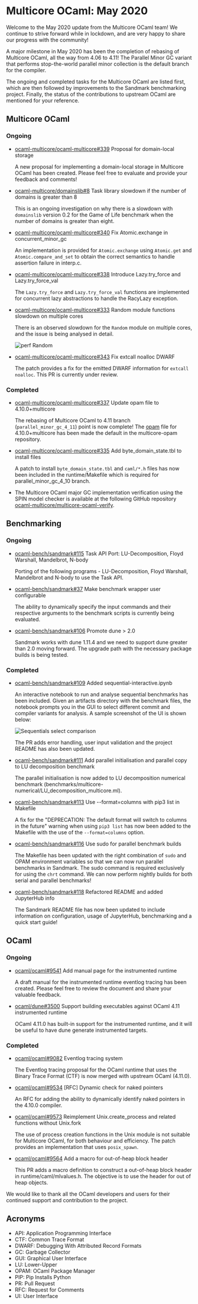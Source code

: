 # Multicore OCaml: May 2020

Welcome to the May 2020 update from the Multicore OCaml team! We
continue to strive forward while in lockdown, and are very happy to
share our progress with the community!

A major milestone in May 2020 has been the completion of rebasing of
Multicore OCaml, all the way from 4.06 to 4.11! The Parallel Minor GC
variant that performs stop-the-world parallel minor collection is the
default branch for the compiler.

The ongoing and completed tasks for the Multicore OCaml are listed
first, which are then followed by improvements to the Sandmark
benchmarking project. Finally, the status of the contributions to
upstream OCaml are mentioned for your reference.

## Multicore OCaml

### Ongoing

* [ocaml-multicore/ocaml-multicore#339](https://github.com/ocaml-multicore/ocaml-multicore/issues/339)
  Proposal for domain-local storage

  A new proposal for implementing a domain-local storage in Multicore
  OCaml has been created. Please feel free to evaluate and provide
  your feedback and comments!

* [ocaml-multicore/domainslib#8](https://github.com/ocaml-multicore/domainslib/issues/8)
  Task library slowdown if the number of domains is greater than 8
  
  This is an ongoing investigation on why there is a slowdown with
  `domainslib` version 0.2 for the Game of Life benchmark when the
  number of domains is greater than eight.

* [ocaml-multicore/ocaml-multicore#340](https://github.com/ocaml-multicore/ocaml-multicore/pull/340)
  Fix Atomic.exchange in concurrent_minor_gc

  An implementation is provided for `Atomic.exchange` using
  `Atomic.get` and `Atomic.compare_and_set` to obtain the correct
  semantics to handle assertion failure in interp.c.

* [ocaml-multicore/ocaml-multicore#338](https://github.com/ocaml-multicore/ocaml-multicore/pull/338)
  Introduce Lazy.try_force and Lazy.try_force_val
  
  The `Lazy.try_force` and `Lazy.try_force_val` functions are
  implemented for concurrent lazy abstractions to handle the RacyLazy
  exception.

* [ocaml-multicore/ocaml-multicore#333](https://github.com/ocaml-multicore/ocaml-multicore/issues/333)
  Random module functions slowdown on multiple cores
  
  There is an observed slowdown for the `Random` module on multiple
  cores, and the issue is being analysed in detail.

  ![perf Random](images/perf-Random.png)

* [ocaml-multicore/ocaml-multicore#343](https://github.com/ocaml-multicore/ocaml-multicore/pull/343)
  Fix extcall noalloc DWARF
  
  The patch provides a fix for the emitted DWARF information for
  `extcall noalloc`. This PR is currently under review.
  
### Completed

* [ocaml-multicore/ocaml-multicore#337](https://github.com/ocaml-multicore/ocaml-multicore/pull/337/)
  Update opam file to 4.10.0+multicore

  The rebasing of Multicore OCaml to 4.11 branch
  (`parallel_minor_gc_4_11`) point is now complete!  The
  [opam](https://github.com/ocaml-multicore/multicore-opam/pull/18/)
  file for 4.10.0+multicore has been made the default in the
  multicore-opam repository.
  
* [ocaml-multicore/ocaml-multicore#335](https://github.com/ocaml-multicore/ocaml-multicore/pull/335)
  Add byte_domain_state.tbl to install files
  
  A patch to install `byte_domain_state.tbl` and `caml/*.h` files has
  now been included in the runtime/Makefile which is required for
  parallel_minor_gc_4_10 branch.

* The Multicore OCaml major GC implementation verification using the
  SPIN model checker is available at the following GitHub repository
  [ocaml-multicore/multicore-ocaml-verify](https://github.com/kayceesrk/multicore-ocaml-verify).

## Benchmarking

### Ongoing

* [ocaml-bench/sandmark#115](https://github.com/ocaml-bench/sandmark/pull/115)
  Task API Port: LU-Decomposition, Floyd Warshall, Mandelbrot, N-body
  
  Porting of the following programs - LU-Decomposition, Floyd
  Warshall, Mandelbrot and N-body to use the Task API.

* [ocaml-bench/sandmark#37](https://github.com/ocaml-bench/sandmark/issues/37)
  Make benchmark wrapper user configurable
  
  The ability to dynamically specify the input commands and their
  respective arguments to the benchmark scripts is currently being
  evaluated.

* [ocaml-bench/sandmark#106](https://github.com/ocaml-bench/sandmark/issues/106)
  Promote dune > 2.0
  
  Sandmark works with dune 1.11.4 and we need to support dune greater
  than 2.0 moving forward. The upgrade path with the necessary package
  builds is being tested.

### Completed

* [ocaml-bench/sandmark#109](https://github.com/ocaml-bench/sandmark/pull/109)
  Added sequential-interactive.ipynb
  
  An interactive notebook to run and analyse sequential benchmarks has
  been included. Given an artifacts directory with the benchmark
  files, the notebook prompts you in the GUI to select different
  commit and compiler variants for analysis. A sample screenshot of
  the UI is shown below:

  ![Sequentials select comparison](images/sequential-select-comparisons.png)

  The PR adds error handling, user input validation and the project
  README has also been updated.

* [ocaml-bench/sandmark#111](https://github.com/ocaml-bench/sandmark/pull/111)
  Add parallel initialisation and parallel copy to LU decomposition benchmark
  
  The parallel initialisation is now added to LU decomposition
  numerical benchmark
  (benchmarks/multicore-numerical/LU_decomposition_multicore.ml).

* [ocaml-bench/sandmark#113](https://github.com/ocaml-bench/sandmark/pull/113)
  Use --format=columns with pip3 list in Makefile
  
  A fix for the "DEPRECATION: The default format will switch to
  columns in the future" warning when using `pip3 list` has now been
  added to the Makefile with the use of the `--format=columns` option.

* [ocaml-bench/sandmark#116](https://github.com/ocaml-bench/sandmark/pull/116)
  Use sudo for parallel benchmark builds
  
  The Makefile has been updated with the right combination of `sudo`
  and OPAM environment variables so that we can now run parallel
  benchmarks in Sandmark. The sudo command is required exclusively for
  using the `chrt` command. We can now perform nightly builds for both
  serial and parallel benchmarks!

* [ocaml-bench/sandmark#118](https://github.com/ocaml-bench/sandmark/pull/118)
  Refactored README and added JupyterHub info
  
  The Sandmark README file has now been updated to include information
  on configuration, usage of JupyterHub, benchmarking and a quick
  start guide!

## OCaml

### Ongoing

* [ocaml/ocaml#9541](https://github.com/ocaml/ocaml/pull/9541)
  Add manual page for the instrumented runtime

  A draft manual for the instrumented runtime eventlog tracing has
  been created. Please feel free to review the document and share your
  valuable feedback.
  
* [ocaml/dune#3500](https://github.com/ocaml/dune/issues/3500) 
  Support building executables against OCaml 4.11 instrumented runtime
  
  OCaml 4.11.0 has built-in support for the instrumented runtime, and
  it will be useful to have dune generate instrumented targets.

### Completed

* [ocaml/ocaml#9082](https://github.com/ocaml/ocaml/pull/9082)
  Eventlog tracing system

  The Eventlog tracing proposal for the OCaml runtime that uses the
  Binary Trace Format (CTF) is now merged with upstream OCaml
  (4.11.0).

* [ocaml/ocaml#9534](https://github.com/ocaml/ocaml/pull/9534)
  [RFC] Dynamic check for naked pointers

  An RFC for adding the ability to dynamically identify naked pointers
  in the 4.10.0 compiler.

* [ocaml/ocaml#9573](https://github.com/ocaml/ocaml/pull/9573)
  Reimplement Unix.create_process and related functions without Unix.fork

  The use of process creation functions in the Unix module is not
  suitable for Multicore OCaml, for both behaviour and efficiency. The
  patch provides an implementation that uses `posix_spawn`.

* [ocaml/ocaml#9564](https://github.com/ocaml/ocaml/pull/9564)
  Add a macro for out-of-heap block header

  This PR adds a macro definition to construct a out-of-heap block
  header in runtime/caml/mlvalues.h. The objective is to use the
  header for out of heap objects.

We would like to thank all the OCaml developers and users for their
continued support and contribution to the project.

## Acronyms

* API: Application Programming Interface
* CTF: Common Trace Format
* DWARF: Debugging With Attributed Record Formats
* GC: Garbage Collector
* GUI: Graphical User Interface
* LU: Lower-Upper
* OPAM: OCaml Package Manager
* PIP: Pip Installs Python
* PR: Pull Request
* RFC: Request for Comments
* UI: User Interface

